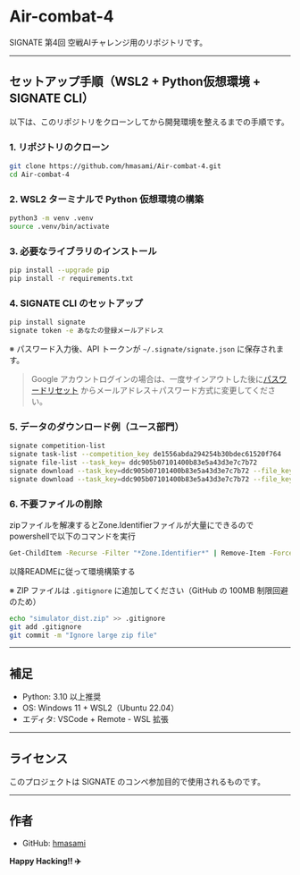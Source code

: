 # Air-combat-4

SIGNATE 第4回 空戦AIチャレンジ用のリポジトリです。

---

## セットアップ手順（WSL2 + Python仮想環境 + SIGNATE CLI）

以下は、このリポジトリをクローンしてから開発環境を整えるまでの手順です。

### 1. リポジトリのクローン

```bash
git clone https://github.com/hmasami/Air-combat-4.git
cd Air-combat-4
```

### 2. WSL2 ターミナルで Python 仮想環境の構築

```bash
python3 -m venv .venv
source .venv/bin/activate
```

### 3. 必要なライブラリのインストール

```bash
pip install --upgrade pip
pip install -r requirements.txt
```

### 4. SIGNATE CLI のセットアップ

```bash
pip install signate
signate token -e あなたの登録メールアドレス
```

※ パスワード入力後、API トークンが `~/.signate/signate.json` に保存されます。

> Google アカウントログインの場合は、一度サインアウトした後に[パスワードリセット](https://user.cloud.signate.jp/individual/sign_in) からメールアドレス＋パスワード方式に変更してください。

### 5. データのダウンロード例（ユース部門）

```bash
signate competition-list
signate task-list --competition_key de1556abda294254b30bdec61520f764
signate file-list --task_key= ddc905b07101400b83e5a43d3e7c7b72
signate download --task_key=ddc905b07101400b83e5a43d3e7c7b72 --file_key=6b68e0c236204f1bbf586813064fd50a
signate download --task_key=ddc905b07101400b83e5a43d3e7c7b72 --file_key=267edaec70cd474798ff02b764e8264f
```

### 6. 不要ファイルの削除

zipファイルを解凍するとZone.Identifierファイルが大量にできるのでpowershellで以下のコマンドを実行

```bash
Get-ChildItem -Recurse -Filter "*Zone.Identifier*" | Remove-Item -Force
```
以降READMEに従って環境構築する

※ ZIP ファイルは `.gitignore` に追加してください（GitHub の 100MB 制限回避のため）

```bash
echo "simulator_dist.zip" >> .gitignore
git add .gitignore
git commit -m "Ignore large zip file"
```

---

## 補足

* Python: 3.10 以上推奨
* OS: Windows 11 + WSL2（Ubuntu 22.04）
* エディタ: VSCode + Remote - WSL 拡張

---

## ライセンス

このプロジェクトは SIGNATE のコンペ参加目的で使用されるものです。

---

## 作者

* GitHub: [hmasami](https://github.com/hmasami)

**Happy Hacking!! ✈️**
